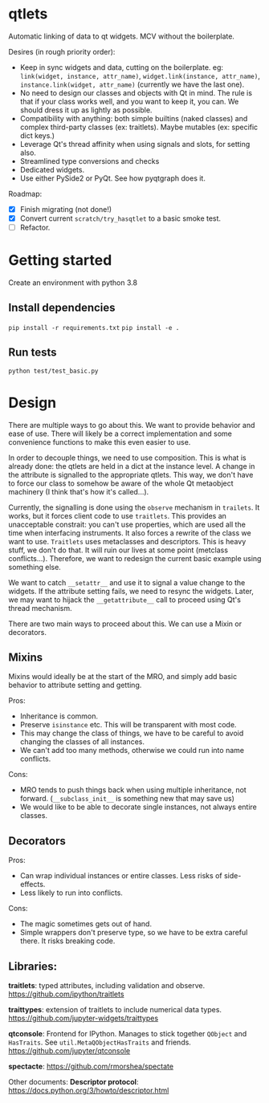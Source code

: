 # qtlets
Automatic linking of data to qt widgets. MCV without the boilerplate.

Desires (in rough priority order):
- Keep in sync widgets and data, cutting on the boilerplate.
  eg: `link(widget, instance, attr_name)`, `widget.link(instance, attr_name)`,
  `instance.link(widget, attr_name)` (currently we have the last one).
- No need to design our classes and objects with Qt in mind. The rule is that
  if your class works well, and you want to keep it, you can. We should dress
  it up as lightly as possible.
- Compatibility with anything: both simple builtins (naked classes) and complex
  third-party classes (ex: traitlets). Maybe mutables (ex: specific dict keys.)
- Leverage Qt's thread affinity when using signals and slots, for setting also. 
- Streamlined type conversions and checks
- Dedicated widgets.
- Use either PySide2 or PyQt. See how pyqtgraph does it.

Roadmap:
- [x] Finish migrating (not done!)
- [x] Convert current `scratch/try_hasqtlet` to a basic smoke test.
- [ ] Refactor.

# Getting started

Create an environment with python 3.8

## Install dependencies
`pip install -r requirements.txt`
`pip install -e .`

## Run tests
`python test/test_basic.py`

# Design

There are multiple ways to go about this. We want to provide behavior and ease
of use. There will likely be a correct implementation and some convenience 
functions to make this even easier to use.

In order to decouple things, we need to use composition. This is what is 
already done: the qtlets are held in a dict at the instance level. A change in 
the attribute is signalled to the appropriate qtlets. This way, we don't have
to force our class to somehow be aware of the whole Qt metaobject machinery
(I think that's how it's called...).

Currently, the signalling is done using the `observe` mechanism in `trailets`.
It works, but it forces client code to use `traitlets`. This provides an
unacceptable constrait: you can't use properties, which are used all the time
when interfacing instruments. It also forces a rewrite of the class we want to
use. `Traitlets` uses metaclasses and descriptors. This is heavy stuff, we 
don't do that. It will ruin our lives at some point (metclass conflicts...). 
Therefore, we want to redesign the current basic example using something else.

We want to catch `__setattr__` and use it to signal a value change to the
widgets. If the attribute setting fails, we need to resync the widgets. 
Later, we may want to hijack the `__getattribute__` call to proceed using Qt's
thread mechanism.

There are two main ways to proceed about this. We can use a Mixin or decorators.

## Mixins 
Mixins would ideally be at the start of the MRO, and simply add basic behavior
to attribute setting and getting.

Pros:
- Inheritance is common.
- Preserve `isinstance` etc. This will be transparent with most code.
- This may change the class of things, we have to be careful to avoid
  changing the classes of all instances.
- We can't add too many methods, otherwise we could run into name conflicts. 

Cons:
- MRO tends to push things back when using multiple inheritance, not forward.
  (`__subclass_init__` is something new that may save us)
- We would like to be able to decorate single instances, not always entire
  classes.
  
## Decorators
Pros:
- Can wrap individual instances or entire classes. Less risks of side-effects.
- Less likely to run into conflicts. 

Cons:
- The magic sometimes gets out of hand.
- Simple wrappers don't preserve type, so we have to be extra careful there.
  It risks breaking code.


## Libraries:

**traitlets**: typed attributes, including validation and observe. https://github.com/ipython/traitlets

**traittypes**: extension of traitlets to include numerical data types. https://github.com/jupyter-widgets/traittypes

**qtconsole**: Frontend for IPython. Manages to stick together `QObject` and `HasTraits`. 
See `util.MetaQObjectHasTraits` and friends. https://github.com/jupyter/qtconsole

**spectacte**: https://github.com/rmorshea/spectate

Other documents:
**Descriptor protocol**: https://docs.python.org/3/howto/descriptor.html
